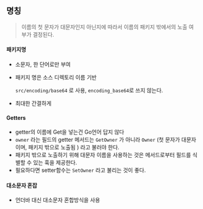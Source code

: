 ## 명칭

> 이름의 첫 문자가 대문자인지 아닌지에 따라서 이름의 패키지 밖에서의 노출 여부가 결정된다.



#### 패키지명

- 소문자, 한 단어로만 부여

- 패키지 명은 소스 디렉토리 이름 기반

  ``src/encoding/base64``  로 사용,  `encoding_base64`로 쓰지 않는다.

- 최대한 간결하게

  

#### Getters

- getter의 이름에 Get을 넣는건 Go언어 답지 않다
- `owner` 라는 필드의 getter 메서드는 `GetOwner` 가 아니라 `Owner` (첫 문자가 대문자이며, 패키지 밖으로 노출됨 ) 라고 불러야 한다.
- 패키지 밖으로 노출하기 위해 대문자 이름을 사용하는 것은 메서드로부터 필드를 식별할 수 있는 훅을 제공한다.
- 필요하다면 setter함수는 `SetOwner` 라고 불리는 것이 좋다.



#### 대소문자 혼잡

- 언더바 대신 대소문자 혼합방식을 사용





